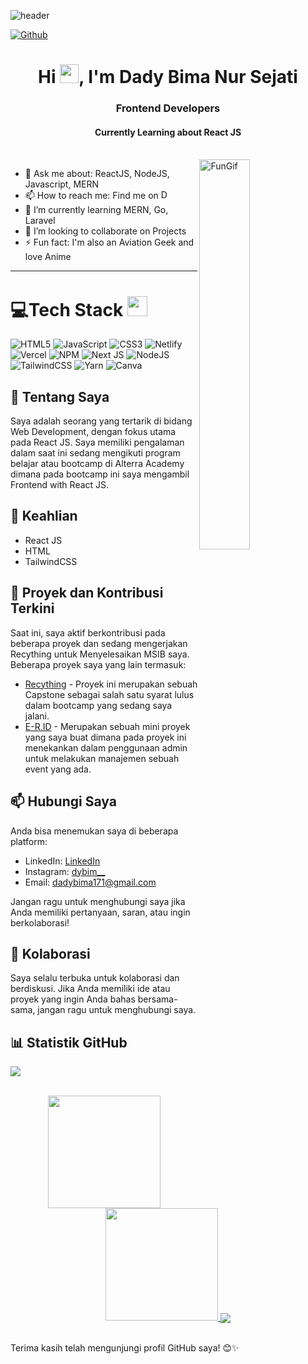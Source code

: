 ![header](https://user-images.githubusercontent.com/59575502/127335491-fdba1874-e943-4d3c-ab8c-678ffe22f8b8.png)

[![Github](https://img.shields.io/github/followers/WorkerHarder171?label=Follow&style=social)](https://github.com/WorkerHarder171)
<h1 align="center">Hi <img src = "https://raw.githubusercontent.com/MartinHeinz/MartinHeinz/master/wave.gif" width = 30>, I'm Dady Bima Nur Sejati</h1>
<h3 align="center">Frontend Developers</h3>
<h4 align="center">Currently Learning about React JS</h4>
</br>
<img width="40%" align="right" alt="FunGif" src="https://cdn.discordapp.com/attachments/995337235211763722/1073844608217382953/ezgif.com-crop.gif" />

- 💬 Ask me about: ReactJS, NodeJS, Javascript, MERN
- 📫 How to reach me: Find me on [<img alt="Dady Bima | LinkedIn" height="15px" src="https://cdn-icons-png.flaticon.com/512/174/174857.png"/>](https://www.linkedin.com/in/dady-bima/)
- 🌱 I’m currently learning MERN, Go, Laravel
- 👯 I’m looking to collaborate on Projects
- ⚡️ Fun fact: I'm also an Aviation Geek and love Anime

---

# 💻Tech Stack <img src = "https://media2.giphy.com/media/QssGEmpkyEOhBCb7e1/giphy.gif?cid=ecf05e47a0n3gi1bfqntqmob8g9aid1oyj2wr3ds3mg700bl&rid=giphy.gif" width = 32px>
![HTML5](https://img.shields.io/badge/html5-%23E34F26.svg?style=for-the-badge&logo=html5&logoColor=white) ![JavaScript](https://img.shields.io/badge/javascript-%23323330.svg?style=for-the-badge&logo=javascript&logoColor=%23F7DF1E) ![CSS3](https://img.shields.io/badge/css3-%231572B6.svg?style=for-the-badge&logo=css3&logoColor=white)  ![Netlify](https://img.shields.io/badge/netlify-%23000000.svg?style=for-the-badge&logo=netlify&logoColor=#00C7B7)  ![Vercel](https://img.shields.io/badge/vercel-%23000000.svg?style=for-the-badge&logo=vercel&logoColor=white) ![NPM](https://img.shields.io/badge/NPM-%23000000.svg?style=for-the-badge&logo=npm&logoColor=white) ![Next JS](https://img.shields.io/badge/Next-black?style=for-the-badge&logo=next.js&logoColor=white) ![NodeJS](https://img.shields.io/badge/node.js-6DA55F?style=for-the-badge&logo=node.js&logoColor=white)  ![TailwindCSS](https://img.shields.io/badge/tailwindcss-%2338B2AC.svg?style=for-the-badge&logo=tailwind-css&logoColor=white) ![Yarn](https://img.shields.io/badge/yarn-%232C8EBB.svg?style=for-the-badge&logo=yarn&logoColor=white)  ![Canva](https://img.shields.io/badge/Canva-%2300C4CC.svg?style=for-the-badge&logo=Canva&logoColor=white)


## 🚀 Tentang Saya

Saya adalah seorang yang tertarik di bidang Web Development, dengan fokus utama pada React JS. Saya memiliki pengalaman dalam saat ini sedang mengikuti program belajar atau bootcamp di Alterra Academy dimana pada bootcamp ini saya mengambil Frontend with React JS.

## 🔧 Keahlian

- React JS
- HTML
- TailwindCSS

## 🌱 Proyek dan Kontribusi Terkini

Saat ini, saya aktif berkontribusi pada beberapa proyek  dan sedang mengerjakan Recything untuk Menyelesaikan MSIB saya. Beberapa proyek saya yang lain termasuk:

- [Recything](******) - Proyek ini merupakan sebuah Capstone sebagai salah satu syarat lulus dalam bootcamp yang sedang saya jalani.
- [E-R.ID](******) - Merupakan sebuah mini proyek yang saya buat dimana pada proyek ini menekankan dalam penggunaan admin untuk melakukan manajemen sebuah event yang ada.


## 📫 Hubungi Saya

Anda bisa menemukan saya di beberapa platform:

- LinkedIn: [LinkedIn](https://www.linkedin.com/in/dady-bima/)
- Instagram: [dybim__](https://www.instagram.com/dybim__/)
- Email: [dadybima171@gmail.com](mailto:dadybima171@gmail.com)

Jangan ragu untuk menghubungi saya jika Anda memiliki pertanyaan, saran, atau ingin berkolaborasi!

## 🤝 Kolaborasi

Saya selalu terbuka untuk kolaborasi dan berdiskusi. Jika Anda memiliki ide atau proyek yang ingin Anda bahas bersama-sama, jangan ragu untuk menghubungi saya.

## 📊 Statistik GitHub

<a href="https://github.com/WorkerHarder171">
<img align="center" src="https://github-profile-trophy.vercel.app/?username=WorkerHarder171&theme=discord&margin-w=4&margin-h=2&row=1&no-bg=true" />
</a>
<br><br>

<p align="center">
<a href="https://github.com/WorkerHarder171">
    <img height="180em" src="https://github-readme-stats.vercel.app/api?username=WorkerHarder171&theme=gotham&show_icons=true&count_private=true&hide_title=true&hide_border=true"/>
    <img height="180em" src="https://github-readme-stats.vercel.app/api/top-langs/?username=WorkerHarder171&layout=compact&theme=gotham&hide=html&hide_border=true"/>
</a>
    
<a href="https://github.com/WorkerHarder171" align="center">
<img align="center" src="https://streak-stats.demolab.com/?user=WorkerHarder171&theme=transparent" />
</a>
<br><br>
</p>



Terima kasih telah mengunjungi profil GitHub saya! 😊✨
